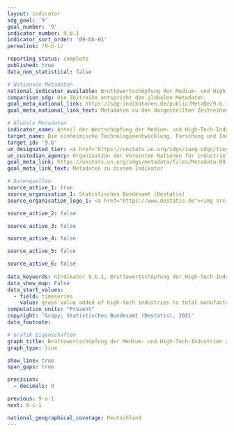 ```yaml
---
layout: indicator    
sdg_goal: '9'    
goal_number: '9'    
indicator_number: 9.b.1    
indicator_sort_order: '09-bb-01'    
permalink: /9-b-1/    

reporting_status: complete    
published: true    
data_non_statistical: false    

# Nationale Metadaten    
national_indicator_available: Bruttowertschöpfung der Medium- und High-Tech-Industrien am Verarbeitenden Gewerbe    
comparison_sdg: Die Zeitreihe entspricht den globalen Metadaten.    
goal_meta_national_link: https://sdg-indikatoren.de/public/MetaDe/9.b.1.pdf    
goal_meta_national_link_text: Metadaten zu den dargestellten Zeitreihen    

# Globale Metadaten    
indicator_name: Anteil der Wertschöpfung der Medium- und High-Tech-Industrien an der Gesamtwertschöpfung    
target_name: Die einheimische Technologieentwicklung, Forschung und Innovation in den Entwicklungsländern unterstützen, einschließlich durch Sicherstellung eines förderlichen politischen Umfelds, unter anderem für industrielle Diversifizierung und Wertschöpfung im Rohstoffbereich    
target_id: '9.b'    
un_designated_tier: <a href='https://unstats.un.org/sdgs/iaeg-sdgs/tier-classification/' title='Klicken Sie hier um weitere Informationen zur UN-Tier-Klassifikation zu erhalten.'  target='_blank'>Tier I</a>    
un_custodian_agency: Organisation der Vereinten Nationen für industrielle Entwicklung (UNIDO)    
goal_meta_link: https://unstats.un.org/sdgs/metadata/files/Metadata-09-0B-01.pdf    
goal_meta_link_text: Metadaten zu diesem Indikator        

# Datenquellen
source_active_1: true
source_organisation_1: Statistisches Bundesamt (Destatis)
source_organisation_logo_1: <a href="https://www.destatis.de"><img src="https://g205sdgs.github.io/sdg-indicators/public/OrgImgDe/destatis.png" alt="Logo destatis" style="height:60px; width:148px"/></a>

source_active_2: false

source_active_3: false

source_active_4: false

source_active_5: false

source_active_6: false
    
data_keywords: nIndikator 9.b.1, Bruttowertschöpfung der High-Tech-Industrien am Verarbeitenden Gewerbe, Bruttowertschöpfung der Medium- und High-Tech-Industrien am Verarbeitenden Gewerbe, Bruttowertschöpfung der Medium-High-Tech-Industrien am Verarbeitenden Gewerbe, Organisation der Vereinten Nationen für industrielle Entwicklung (UNIDO)    
data_show_map: False    
data_start_values: 
  - field: timeseries
    value: gross value added of high-tech industries to total manufacturing value added (%)    
computation_units: "Prozent"    
copyright: '&copy; Statistisches Bundesamt (Destatis), 2021'    
data_footnote:     

# Grafik Eigenschaften    
graph_title: Bruttowertschöpfung der Medium- und High-Tech-Industrien am Verarbeitenden Gewerbe    
graph_type: line    

show_line: true
span_gaps: true

precision:
  - decimals: 0    

previous: 9-a-1    
next: 9-c-1    

national_geographical_coverage: Deutschland    
---
```


<span></span>